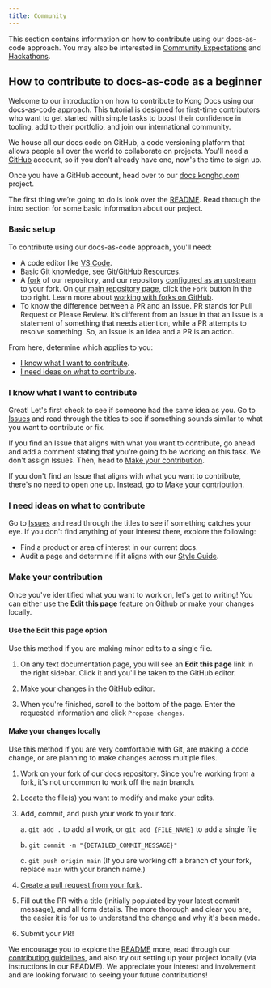 ```yaml
---
title: Community
---
```


This section contains information on how to contribute using our docs-as-code approach. You may also be interested in [Community Expectations](/contributing/community-expectations/) and [Hackathons](/contributing/hackathons/).

## How to contribute to docs-as-code as a beginner

Welcome to our introduction on how to contribute to Kong Docs using our docs-as-code approach. This tutorial is designed for first-time contributors who want to get started with simple tasks to boost their confidence in tooling, add to their portfolio, and join our international community.

We house all our docs code on GitHub, a code versioning platform that allows people all over the world to collaborate on projects. You'll need a [GitHub](https://github.com/) account, so if you don't already have one, now's the time to sign up.

Once you have a GitHub account, head over to our [docs.konghq.com](https://github.com/Kong/docs.konghq.com) project.

The first thing we’re going to do is look over the [README](https://github.com/Kong/docs.konghq.com). Read through the intro section for some basic information about our project.

### Basic setup

To contribute using our docs-as-code approach, you'll need:

* A code editor like [VS Code](https://code.visualstudio.com/).
* Basic Git knowledge, see [Git/GitHub Resources](/contributing/#gitgithub-resources).
* A [fork](https://docs.github.com/en/github/collaborating-with-pull-requests/working-with-forks/about-forks) of our repository, and our repository [configured as an upstream](https://docs.github.com/en/get-started/quickstart/fork-a-repo#configuring-git-to-sync-your-fork-with-the-original-repository) to your fork. On [our main repository page](https://github.com/Kong/docs.konghq.com), click the `Fork` button in the top right. Learn more about [working with forks on GitHub](https://docs.github.com/en/github/collaborating-with-pull-requests/working-with-forks).
* To know the difference between a PR and an Issue. PR stands for Pull Request or Please Review. It’s different from an Issue in that an Issue is a statement of something that needs attention, while a PR attempts to resolve something. So, an Issue is an idea and a PR is an action.

From here, determine which applies to you:

* [I know what I want to contribute](#i-know-what-i-want-to-contribute).
* [I need ideas on what to contribute](#i-need-ideas-on-what-to-contribute).

### I know what I want to contribute

Great! Let's first check to see if someone had the same idea as you. Go to [Issues](https://github.com/Kong/docs.konghq.com/issues) and read through the titles to see if something sounds similar to what you want to contribute or fix.

If you find an Issue that aligns with what you want to contribute, go ahead and add a comment stating that you're going to be working on this task. We don't assign Issues. Then, head to [Make your contribution](#make-your-contribution).

If you don't find an Issue that aligns with what you want to contribute, there's no need to open one up. Instead, go to [Make your contribution](#make-your-contribution). 

### I need ideas on what to contribute

Go to [Issues](https://github.com/Kong/docs.konghq.com/issues) and read through the titles to see if something catches your eye. If you don't find anything of your interest there, explore the following:

* Find a product or area of interest in our current docs.
* Audit a page and determine if it aligns with our [Style Guide](/contributing/style-guide/).

### Make your contribution

Once you've identified what you want to work on, let's get to writing! You can either use the **Edit this page** feature on Github or make your changes locally.

#### Use the Edit this page option

Use this method if you are making minor edits to a single file.

1. On any text documentation page, you will see an **Edit this page** link in the right sidebar. Click it and you'll be taken to the GitHub editor.

2. Make your changes in the GitHub editor.

3. When you're finished, scroll to the bottom of the page. Enter the requested information and click `Propose changes`.

#### Make your changes locally

Use this method if you are very comfortable with Git, are making a code change, or are planning to make changes across multiple files.

1. Work on your [fork](https://docs.github.com/en/github/collaborating-with-pull-requests/working-with-forks) of our docs repository. Since you're working from a fork, it's not uncommon to work off the `main` branch.

2. Locate the file(s) you want to modify and make your edits.

3. Add, commit, and push your work to your fork.

    a. `git add .` to add all work, or `git add {FILE_NAME}` to add a single file

    b. `git commit -m "{DETAILED_COMMIT_MESSAGE}"`

    c. `git push origin main` (If you are working off a branch of your fork, replace `main` with your branch name.)

4. [Create a pull request from your fork](https://docs.github.com/en/github/collaborating-with-pull-requests/proposing-changes-to-your-work-with-pull-requests/creating-a-pull-request-from-a-fork).

5. Fill out the PR with a title (initially populated by your latest commit message), and all form details. The more thorough and clear you are, the easier it is for us to understand the change and why it's been made.

6. Submit your PR!

We encourage you to explore the [README](https://github.com/Kong/docs.konghq.com/blob/main/README.md) more, read through our [contributing guidelines](/contributing/), and also try out setting up your project locally (via instructions in our README). We appreciate your interest and involvement and are looking forward to seeing your future contributions!
